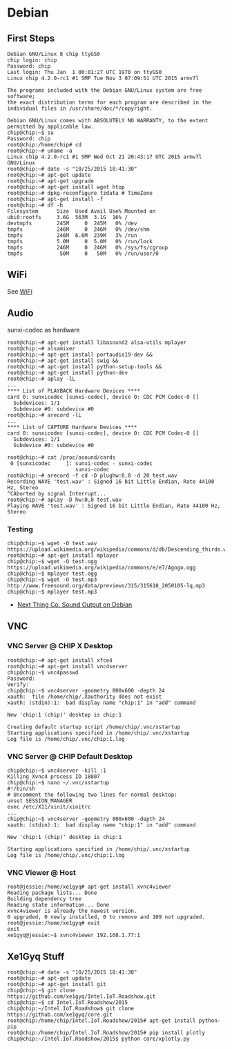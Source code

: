 Debian
==

## First Steps

    Debian GNU/Linux 8 chip ttyGS0
    chip login: chip
    Password: chip
    Last login: Thu Jan  1 00:01:27 UTC 1970 on ttyGS0
    Linux chip 4.2.0-rc1 #1 SMP Tue Nov 3 07:09:51 UTC 2015 armv7l
    
    The programs included with the Debian GNU/Linux system are free software;
    the exact distribution terms for each program are described in the
    individual files in /usr/share/doc/*/copyright.
    
    Debian GNU/Linux comes with ABSOLUTELY NO WARRANTY, to the extent
    permitted by applicable law.
    chip@chip:~$ su
    Password: chip
    root@chip:/home/chip# cd
    root@chip:~# uname -a
    Linux chip 4.2.0-rc1 #1 SMP Wed Oct 21 20:43:17 UTC 2015 armv7l GNU/Linux
    root@chip:~# date -s "10/25/2015 18:41:30"
    root@chip:~# apt-get update
    root@chip:~# apt-get upgrade
    root@chip:~# apt-get install wget htop
    root@chip:~# dpkg-reconfigure tzdata # TimeZone
    root@chip:~# apt-get install -f
    root@chip:~# df -h
    Filesystem      Size  Used Avail Use% Mounted on
    ubi0:rootfs     3.6G  563M  3.1G  16% /
    devtmpfs        245M     0  245M   0% /dev
    tmpfs           246M     0  246M   0% /dev/shm
    tmpfs           246M  6.6M  239M   3% /run
    tmpfs           5.0M     0  5.0M   0% /run/lock
    tmpfs           246M     0  246M   0% /sys/fs/cgroup
    tmpfs            50M     0   50M   0% /run/user/0

## WiFi

See [WiFi](https://xe1gyq.gitbooks.io/thechipworkshop/content/documentation/WiFi.html)

## Audio

sunxi-codec as hardware

    root@chip:~# apt-get install libasound2 alsa-utils mplayer
    root@chip:~# alsamixer
    root@chip:~# apt-get install portaudio19-dev &&
    root@chip:~# apt-get install swig &&
    root@chip:~# apt-get install python-setup-tools &&
    root@chip:~# apt-get install python-dev
    root@chip:~# aplay -lL
    ...
    **** List of PLAYBACK Hardware Devices ****
    card 0: sunxicodec [sunxi-codec], device 0: CDC PCM Codec-0 []
      Subdevices: 1/1
      Subdevice #0: subdevice #0
    root@chip:~# arecord -lL
    ...
    **** List of CAPTURE Hardware Devices ****
    card 0: sunxicodec [sunxi-codec], device 0: CDC PCM Codec-0 []
      Subdevices: 1/1
      Subdevice #0: subdevice #0

    root@chip:~# cat /proc/asound/cards
     0 [sunxicodec     ]: sunxi-codec - sunxi-codec
                          sunxi-codec
    root@chip:~# arecord -f cd -D plughw:0,0 -d 20 test.wav
    Recording WAVE 'test.wav' : Signed 16 bit Little Endian, Rate 44100 Hz, Stereo
    ^CAborted by signal Interrupt...
    root@chip:~# aplay -D hw:0,0 test.wav
    Playing WAVE 'test.wav' : Signed 16 bit Little Endian, Rate 44100 Hz, Stereo

### Testing

    chip@chip:~$ wget -O test.wav https://upload.wikimedia.org/wikipedia/commons/d/db/Descending_thirds.wav
    root@chip:~# apt-get install mplayer
    chip@chip:~$ wget -O test.ogg https://upload.wikimedia.org/wikipedia/commons/e/e7/Agogo.ogg
    chip@chip:~$ mplayer test.ogg
    chip@chip:~$ wget -O test.mp3 http://www.freesound.org/data/previews/315/315618_2050105-lq.mp3
    chip@chip:~$ mplayer test.mp3
    
- [Next Thing Co. Sound Output on Debian ](https://nextthingco.zendesk.com/hc/en-us/articles/212946707-Sound-Output-on-Debian)

## VNC

### VNC Server @ CHIP X Desktop

    root@chip:~# apt-get install xfce4
    root@chip:~# apt-get install vnc4server
    chip@chip:~$ vnc4passwd 
    Password:
    Verify:
    chip@chip:~$ vnc4server -geometry 800x600 -depth 24
    xauth:  file /home/chip/.Xauthority does not exist
    xauth: (stdin):1:  bad display name "chip:1" in "add" command
    
    New 'chip:1 (chip)' desktop is chip:1
    
    Creating default startup script /home/chip/.vnc/xstartup
    Starting applications specified in /home/chip/.vnc/xstartup
    Log file is /home/chip/.vnc/chip:1.log

### VNC Server @ CHIP Default Desktop

    chip@chip:~$ vnc4server -kill :1
    Killing Xvnc4 process ID 18807
    chip@chip:~$ nano ~/.vnc/xstartup                         
    #!/bin/sh
    # Uncomment the following two lines for normal desktop:
    unset SESSION_MANAGER 
    exec /etc/X11/xinit/xinitrc 
    ...
    chip@chip:~$ vnc4server -geometry 800x600 -depth 24
    xauth: (stdin):1:  bad display name "chip:1" in "add" command
    
    New 'chip:1 (chip)' desktop is chip:1
    
    Starting applications specified in /home/chip/.vnc/xstartup
    Log file is /home/chip/.vnc/chip:1.log

### VNC Viewer @ Host
    
    root@jessie:/home/xe1gyq# apt-get install xvnc4viewer
    Reading package lists... Done
    Building dependency tree       
    Reading state information... Done
    xvnc4viewer is already the newest version.
    0 upgraded, 0 newly installed, 0 to remove and 109 not upgraded.
    root@jessie:/home/xe1gyq# exit
    exit
    xe1gyq@jessie:~$ xvnc4viewer 192.168.1.77:1

## Xe1Gyq Stuff

    root@chip:~# date -s "10/25/2015 18:41:30"
    root@chip:~# apt-get update
    root@chip:~# apt-get install git
    chip@chip:~$ git clone https://github.com/xe1gyq/Intel.IoT.Roadshow.git
    chip@chip:~$ cd Intel.IoT.Roadshow/2015
    chip@chip:~/Intel.IoT.Roadshow$ git clone https://github.com/xe1gyq/core.git
    root@chip:/home/chip/Intel.IoT.Roadshow/2015# apt-get install python-pip
    root@chip:/home/chip/Intel.IoT.Roadshow/2015# pip install plotly
    chip@chip:~/Intel.IoT.Roadshow/2015$ python core/xplotly.py
    
